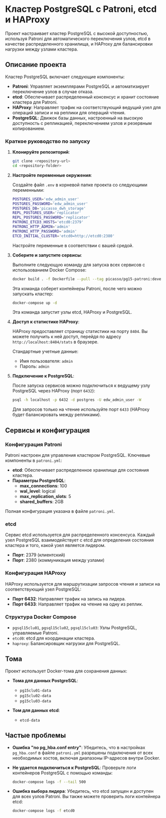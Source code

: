 # Кластер PostgreSQL с Patroni, etcd и HAProxy

Проект настраивает кластер PostgreSQL с высокой доступностью, используя Patroni для автоматического переключения узлов, etcd в качестве распределенного хранилища, и HAProxy для балансировки нагрузки между узлами кластера.

## Описание проекта

Кластер PostgreSQL включает следующие компоненты:
- **Patroni**: Управляет экземплярами PostgreSQL и автоматизирует переключение узлов в случае отказа.
- **etcd**: Обеспечивает распределенный консенсус и хранит состояние кластера для Patroni.
- **HAProxy**: Направляет трафик на соответствующий ведущий узел для операций записи и на реплики для операций чтения.
- **PostgreSQL**: Движок базы данных, настроенный на высокую доступность с репликацией, переключением узлов и резервным копированием.

### Краткое руководство по запуску

1. **Клонируйте репозиторий**:

    ```bash
    git clone <repository-url>
    cd <repository-folder>
    ```

2. **Настройте переменные окружения**:

    Создайте файл `.env` в корневой папке проекта со следующими переменными:

    ```bash
    POSTGRES_USER='edw_admin_user'
    POSTGRES_PASSWORD='edw_admin_user'
    POSTGRES_DB='picasso_dwh_storage'
    REPL_POSTGRES_USER='replicator'
    REPL_POSTGRES_PASSWORD='replicator'
    PATRONI_ETCD3_HOSTS='etcd0:2379'
    PATRONI_HTTP_ADMIN='admin'
    PATRONI_HTTP_PASSWORD='admin'
    ETCD_INITIAL_CLUSTER='etcd0=http://etcd0:2380'
    ```

    Настройте переменные в соответствии с вашей средой.

3. **Соберите и запустите сервисы**:

    Выполните следующую команду для запуска всех сервисов с использованием Docker Compose:

    ```bash
    docker build . -f Dockerfile --pull --tag picasso/pg15-patroni:develop
    ```

    Эта команда соберет контейнеры Patroni, после чего можно запускать кластер:

    ```bash
    docker-compose up -d
    ```
    Эта команда запустит узлы etcd, HAProxy и PostgreSQL.

4. **Доступ к статистике HAProxy**:

    HAProxy предоставляет страницу статистики на порту `8404`. Вы можете получить к ней доступ, перейдя по адресу `http://localhost:8404/stats` в браузере.

    Стандартные учетные данные:
    - Имя пользователя: `admin`
    - Пароль: `admin`

5. **Подключение к PostgreSQL**:

    После запуска сервисов можно подключиться к ведущему узлу PostgreSQL через HAProxy (порт `6432`):

    ```bash
    psql -h localhost -p 6432 -d postgres -U edw_admin_user -W
    ```

    Для запросов только на чтение используйте порт `6433` (HAProxy будет балансировать между репликами).

## **Сервисы и конфигурация**

### **Конфигурация Patroni**

Patroni настроен для управления кластером PostgreSQL. Ключевые компоненты в `patroni.yml`:

- **etcd**: Обеспечивает распределенное хранилище для состояния кластера.
- **Параметры PostgreSQL**:
  - **max_connections**: 100
  - **wal_level**: logical
  - **max_replication_slots**: 5
  - **shared_buffers**: 2GB

Полная конфигурация указана в файле `patroni.yml`.

### **etcd**

Сервис etcd используется для распределенного консенсуса. Каждый узел PostgreSQL взаимодействует с etcd для определения состояния кластера и того, какой узел является лидером.

- **Порт**: 2379 (клиентский)
- **Порт**: 2380 (коммуникация между узлами)

### **Конфигурация HAProxy**

HAProxy используется для маршрутизации запросов чтения и записи на соответствующий узел PostgreSQL:
- **Порт 6432**: Направляет трафик на запись на лидера.
- **Порт 6433**: Направляет трафик на чтение на одну из реплик.

### **Структура Docker Compose**

- `pgsql15clu01`, `pgsql15clu02`, `pgsql15clu03`: Узлы PostgreSQL, управляемые Patroni.
- `etcd0`: etcd для координации кластера.
- `haproxy`: Балансировщик нагрузки для PostgreSQL.

## **Томa**

Проект использует Docker-тома для сохранения данных:

- **Тома для данных PostgreSQL**:
  - `pg15clu01-data`
  - `pg15clu02-data`
  - `pg15clu03-data`

- **Том для данных etcd**:
  - `etcd-data`

## **Частые проблемы**

- **Ошибка "no pg_hba.conf entry"**:
  Убедитесь, что в настройках `pg_hba.conf` в файле `patroni.yml` разрешены подключения от всех необходимых хостов, включая диапазоны IP-адресов внутри Docker.

- **Не удается подключиться к PostgreSQL**:
  Проверьте логи контейнеров PostgreSQL с помощью команды:

  ```bash
  docker-compose logs -f --tail 500
  ```

- **Ошибка выбора лидера**:
  Убедитесь, что etcd запущен и доступен для всех узлов Patroni. Вы также можете проверить логи контейнера etcd:

  ```bash
  docker-compose logs -f etcd0
  ```
